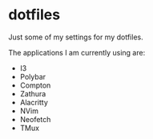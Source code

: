 # dotfiles
Just some of my settings for my dotfiles. 

The applications I am currently using are:
* I3
* Polybar
* Compton
* Zathura
* Alacritty
* NVim
* Neofetch
* TMux


